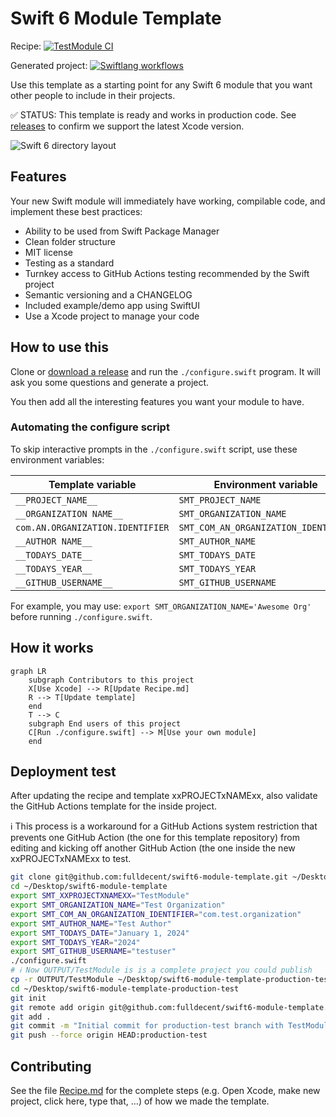 # Swift 6 Module Template

Recipe: [![TestModule CI](https://github.com/fulldecent/swift6-module-template/actions/workflows/ci.yml/badge.svg)](https://github.com/fulldecent/swift6-module-template/actions/workflows/ci.yml)

Generated project: [![Swiftlang workflows](https://github.com/fulldecent/swift6-module-template/actions/workflows/swiftlang-workflows.yml/badge.svg?branch=production-test)](https://github.com/fulldecent/swift6-module-template/actions/workflows/swiftlang-workflows.yml)

Use this template as a starting point for any Swift 6 module that you want other people to include in their projects.

:white_check_mark: STATUS: This template is ready and works in production code. See [releases](https://github.com/fulldecent/swift6-module-template/releases) to confirm we support the latest Xcode version.

![Swift 6 directory layout](https://github.com/fulldecent/swift6-module-template/assets/382183/1a7965f0-af84-4d00-9bb6-97db76e6e715)

## Features

Your new Swift module will immediately have working, compilable code, and implement these best practices:

- Ability to be used from Swift Package Manager
- Clean folder structure
- MIT license
- Testing as a standard
- Turnkey access to GitHub Actions testing recommended by the Swift project
- Semantic versioning and a CHANGELOG
- Included example/demo app using SwiftUI
- Use a Xcode project to manage your code

## How to use this

Clone or [download a release](https://github.com/fulldecent/swift6-module-template/releases) and run the  `./configure.swift` program. It will ask you some questions and generate a project.

You then add all the interesting features you want your module to have.

### Automating the configure script

To skip interactive prompts in the `./configure.swift` script, use these environment variables:

| Template variable                | Environment variable                     |
| -------------------------------- | ---------------------------------------- |
| `__PROJECT_NAME__`               | `SMT_PROJECT_NAME`                       |
| `__ORGANIZATION NAME__`          | `SMT_ORGANIZATION_NAME`                  |
| `com.AN.ORGANIZATION.IDENTIFIER` | `SMT_COM_AN_ORGANIZATION_IDENTIFIER`     |
| `__AUTHOR NAME__`                | `SMT_AUTHOR_NAME`                        |
| `__TODAYS_DATE__`                | `SMT_TODAYS_DATE`                        |
| `__TODAYS_YEAR__`                | `SMT_TODAYS_YEAR`                        |
| `__GITHUB_USERNAME__`            | `SMT_GITHUB_USERNAME`                    |

For example, you may use: `export SMT_ORGANIZATION_NAME='Awesome Org'` before running `./configure.swift`.

## How it works

```mermaid
graph LR
    subgraph Contributors to this project
    X[Use Xcode] --> R[Update Recipe.md]
    R --> T[Update template]
    end
    T --> C
    subgraph End users of this project
    C[Run ./configure.swift] --> M[Use your own module]
    end
```

## Deployment test

After updating the recipe and template xxPROJECTxNAMExx, also validate the GitHub Actions template for the inside project.

:information_source: This process is a workaround for a GitHub Actions system restriction that prevents one GitHub Action (the one for this template repository) from editing and kicking off another GitHub Action (the one inside the new xxPROJECTxNAMExx to test.

```sh
git clone git@github.com:fulldecent/swift6-module-template.git ~/Desktop/swift6-module-template
cd ~/Desktop/swift6-module-template
export SMT_XXPROJECTXNAMEXX="TestModule"
export SMT_ORGANIZATION_NAME="Test Organization"
export SMT_COM_AN_ORGANIZATION_IDENTIFIER="com.test.organization"
export SMT_AUTHOR_NAME="Test Author"
export SMT_TODAYS_DATE="January 1, 2024"
export SMT_TODAYS_YEAR="2024"
export SMT_GITHUB_USERNAME="testuser"
./configure.swift
# ℹ️ Now OUTPUT/TestModule is is a complete project you could publish
cp -r OUTPUT/TestModule ~/Desktop/swift6-module-template-production-test
cd ~/Desktop/swift6-module-template-production-test
git init
git remote add origin git@github.com:fulldecent/swift6-module-template.git
git add .
git commit -m "Initial commit for production-test branch with TestModule contents"
git push --force origin HEAD:production-test
```

## Contributing

See the file [Recipe.md](Recipe.md) for the complete steps (e.g. Open Xcode, make new project, click here, type that, …) of how we made the template.

